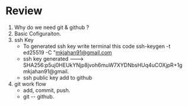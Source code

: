 # Review
1. Why do we need git & github ?
2. Basic Cofiguraiton.
3. ssh Key
   - To generated ssh key write terminal this code ssh-keygen -t ed25519 -C "mkjahan91@gmail.com
   - ssh key generated ---> SHA256:p5uj0HEUkYNjp8jvoh6muW7XYDNbsHUq4uCOXjpR+1g mkjahan91@gmail.
   - ssh public key add to github
4. git work flow
   - add, commit, push.
   - git -- github. 
